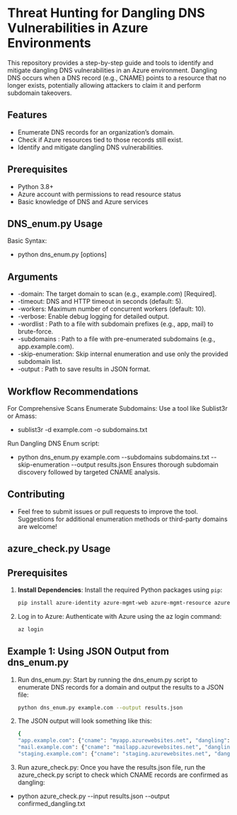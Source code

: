 # Threat Hunting for Dangling DNS Vulnerabilities in Azure Environments

This repository provides a step-by-step guide and tools to identify and mitigate dangling DNS vulnerabilities in an Azure environment. Dangling DNS occurs when a DNS record (e.g., CNAME) points to a resource that no longer exists, potentially allowing attackers to claim it and perform subdomain takeovers.

## Features
- Enumerate DNS records for an organization’s domain.
- Check if Azure resources tied to those records still exist.
- Identify and mitigate dangling DNS vulnerabilities.

## Prerequisites
- Python 3.8+
- Azure account with permissions to read resource status
- Basic knowledge of DNS and Azure services



## DNS_enum.py Usage
Basic Syntax:
- python dns_enum.py <domain> [options]

## Arguments
- -domain: The target domain to scan (e.g., example.com) [Required].
- -timeout: DNS and HTTP timeout in seconds (default: 5).
- -workers: Maximum number of concurrent workers (default: 10).
- -verbose: Enable debug logging for detailed output.
- -wordlist <file>: Path to a file with subdomain prefixes (e.g., app, mail) to brute-force.
- -subdomains <file>: Path to a file with pre-enumerated subdomains (e.g., app.example.com).
- -skip-enumeration: Skip internal enumeration and use only the provided subdomain list.
- -output <file>: Path to save results in JSON format.


## Workflow Recommendations
For Comprehensive Scans
Enumerate Subdomains: Use a tool like Sublist3r or Amass: 
- sublist3r -d example.com -o subdomains.txt

Run Dangling DNS Enum script:
- python dns_enum.py example.com --subdomains subdomains.txt --skip-enumeration --output results.json
Ensures thorough subdomain discovery followed by targeted CNAME analysis.

## Contributing
- Feel free to submit issues or pull requests to improve the tool. Suggestions for additional enumeration methods or third-party domains are welcome!


## azure_check.py Usage
## Prerequisites

1. **Install Dependencies**:
   Install the required Python packages using `pip`:

   ```bash
   pip install azure-identity azure-mgmt-web azure-mgmt-resource azure-mgmt-subscription

2. Log in to Azure: Authenticate with Azure using the az login command:
   ```bash
   az login
## Example 1: Using JSON Output from dns_enum.py
1. Run dns_enum.py: Start by running the dns_enum.py script to enumerate DNS records for a domain and output the results to a JSON file:
   ```bash
   python dns_enum.py example.com --output results.json
2. The JSON output will look something like this:
    ```bash
   {
    "app.example.com": {"cname": "myapp.azurewebsites.net", "dangling": true},
    "mail.example.com": {"cname": "mailapp.azurewebsites.net", "dangling": false},
    "staging.example.com": {"cname": "staging.azurewebsites.net", "dangling": true}}
3. Run azure_check.py: Once you have the results.json file, run the azure_check.py script to check which CNAME records are confirmed as dangling:
- python azure_check.py --input results.json --output confirmed_dangling.txt


   
   
